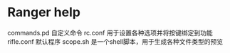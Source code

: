 # Ranger help
commands.pd 自定义命令
rc.conf 用于设置各种选项并将按键绑定到功能
rifle.conf 默认程序
scope.sh 是一个shell脚本，用于生成各种文件类型的预览
